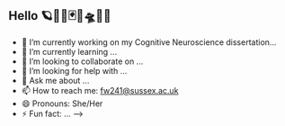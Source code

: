 ## Hello 🪐🩻🎠🃏🦤🛸🪩🧸
- 🔭 I’m currently working on my Cognitive Neuroscience dissertation...
- 🌱 I’m currently learning ...
- 👯 I’m looking to collaborate on ...
- 🤔 I’m looking for help with ...
- 💬 Ask me about ...
- 📫 How to reach me: fw241@sussex.ac.uk
- 😄 Pronouns: She/Her
- ⚡ Fun fact: ...
-->
